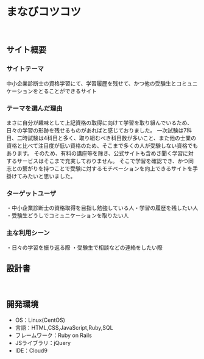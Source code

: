 # まなびコツコツ
​
## サイト概要
### サイトテーマ
中小企業診断士の資格学習にて、学習履歴を残せて、かつ他の受験生とコミュニケーションをとることができるサイト
​
### テーマを選んだ理由
まさに自分が趣味として上記資格の取得に向けて学習を取り組んでいるため、日々の学習の形跡を残せるものがあればと感じておりました。
一次試験は7科目、二時試験は4科目と多く、取り組むべき科目数が多いこと、また他の士業の資格と比べて注目度が低い資格のため、そこまで多くの人が受験しない資格でもあります。
そのため、有料の講座等を除き、公式サイトも含めさ聞く学習に対するサービスはそこまで充実しておりません。
そこで学習を確認でき、かつ同志との繋がりを持つことで受験に対するモチベーションを向上できるサイトを手掛けてみたいと思いました。
​
### ターゲットユーザ
​・中小企業診断士の資格取得を目指し勉強している人
​・学習の履歴を残したい人
​・受験生どうしでコミュニケーションを取りたい人

### 主な利用シーン
​・日々の学習を振り返る際
​・受験生で相談などの連絡をしたい際

## 設計書

​
## 開発環境
- OS：Linux(CentOS)
- 言語：HTML,CSS,JavaScript,Ruby,SQL
- フレームワーク：Ruby on Rails
- JSライブラリ：jQuery
- IDE：Cloud9
​

